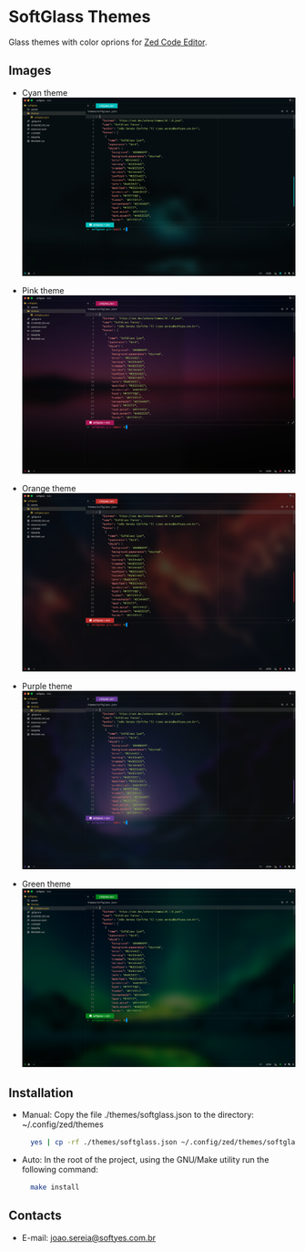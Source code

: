 # SoftGlass Themes

Glass themes with color oprions for [Zed Code Editor](https://zed.dev/).

## Images

- Cyan theme
  ![cyan theme image](./assets/cyan.png)

- Pink theme
  ![pink theme image](./assets/pink.png)

- Orange theme
  ![orange theme image](./assets/orange.png)

- Purple theme
  ![purple theme image](./assets/purple.png)

- Green theme
  ![green theme image](./assets/green.png)

## Installation

- Manual: Copy the file ./themes/softglass.json to the directory: ~/.config/zed/themes

  ```bash
    yes | cp -rf ./themes/softglass.json ~/.config/zed/themes/softglass.json
  ```

- Auto: In the root of the project, using the GNU/Make utility run the following command:

  ```bash
    make install
  ```

## Contacts

- E-mail: [joao.sereia@softyes.com.br](mailto:joao.sereia@softyes.com.br)
